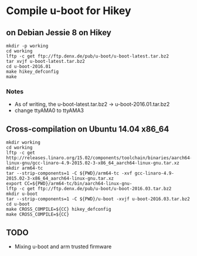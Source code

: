 
# Compile u-boot for Hikey
## on Debian Jessie 8 on Hikey

```
mkdir -p working
cd working
lftp -c get ftp://ftp.denx.de/pub/u-boot/u-boot-latest.tar.bz2
tar xvjf u-boot-latest.tar.bz2
cd u-boot-2016.01
make hikey_defconfig
make
```
### Notes
- As of writing, the u-boot-latest.tar.bz2 -> u-boot-2016.01.tar.bz2
- change ttyAMA0 to ttyAMA3

## Cross-compilation on Ubuntu 14.04 x86_64
```
mkdir working
cd working
lftp -c get http://releases.linaro.org/15.02/components/toolchain/binaries/aarch64-linux-gnu/gcc-linaro-4.9-2015.02-3-x86_64_aarch64-linux-gnu.tar.xz
mkdir arm64-tc
tar --strip-components=1 -C ${PWD}/arm64-tc -xvf gcc-linaro-4.9-2015.02-3-x86_64_aarch64-linux-gnu.tar.xz
export CC=${PWD}/arm64-tc/bin/aarch64-linux-gnu-
lftp -c get ftp://ftp.denx.de/pub/u-boot/u-boot-2016.03.tar.bz2
mkdir u-boot
tar --strip-components=1 -C ${PWD}/u-boot -xvjf u-boot-2016.03.tar.bz2
cd u-boot
make CROSS_COMPILE=${CC} hikey_defconfig
make CROSS_COMPILE=${CC}
```
## TODO
- Mixing u-boot and arm trusted firmware
